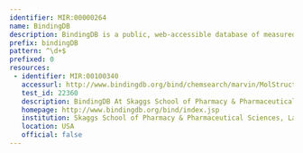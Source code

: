 ```yaml
---
identifier: MIR:00000264
name: BindingDB
description: BindingDB is a public, web-accessible database of measured binding affinities, focusing chiefly on the interactions of protein considered to be drug-targets with small, drug-like molecules.
prefix: bindingDB
pattern: ^\d+$
prefixed: 0
resources:
 - identifier: MIR:00100340
   accessurl: http://www.bindingdb.org/bind/chemsearch/marvin/MolStructure.jsp?monomerid=${id}
   test_id: 22360
   description: BindingDB At Skaggs School of Pharmacy & Pharmaceutical Sciences
   homepage: http://www.bindingdb.org/bind/index.jsp
   institution: Skaggs School of Pharmacy & Pharmaceutical Sciences, La Jolla, California
   location: USA
   official: false
---
```

